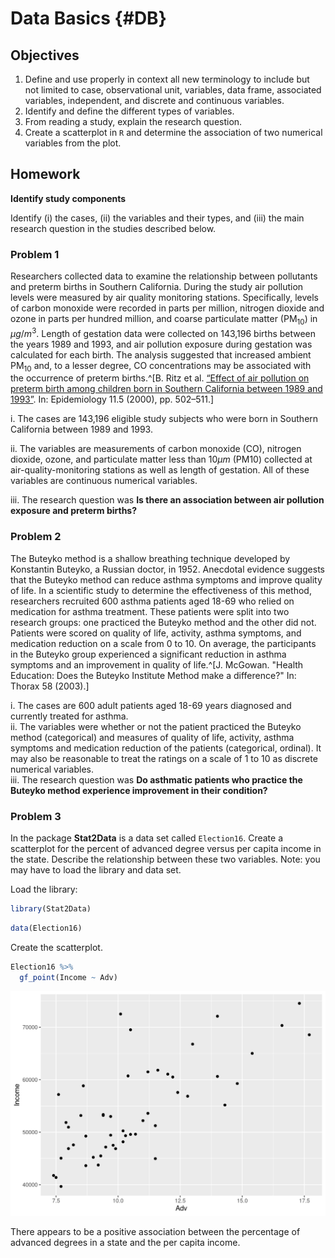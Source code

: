 # Data Basics {#DB}

## Objectives  

1) Define and use properly in context all new terminology to include but not limited to case, observational unit, variables, data frame, associated variables, independent, and discrete and continuous variables.   
2) Identify and define the different types of variables.  
3) From reading a study, explain the research question.  
4) Create a scatterplot in `R` and determine the association of two numerical variables from the plot.

## Homework    

**Identify study components** 

Identify (i) the cases, (ii) the variables and their types, and (iii) the main research question in the studies described below.

### Problem 1  

Researchers collected data to examine the relationship between pollutants and preterm births in Southern California. During the study air pollution levels were measured by air quality monitoring stations. Specifically, levels of carbon monoxide were recorded in parts per million, nitrogen dioxide and ozone in parts per hundred million, and coarse particulate matter (PM$_{10}$) in $\mu g/m^3$. Length of gestation data were collected on 143,196 births between the years 1989 and 1993, and air pollution exposure during gestation was calculated for each birth. The analysis suggested that increased ambient PM$_{10}$ and, to a lesser degree, CO concentrations may be associated with the occurrence of preterm births.^[B. Ritz et al. [“Effect of air pollution on preterm birth among children born in Southern California
between 1989 and 1993”](http://journals.lww.com/epidem/Abstract/2000/09000/Effect_of_Air_Pollution_on_Preterm_Birth_Among.4.aspx).  In:  Epidemiology 11.5 (2000), pp. 502–511.]


i. The cases are 143,196 eligible study subjects who were born in Southern California between 1989 and 1993.

ii. The variables are measurements of carbon monoxide (CO), nitrogen dioxide, ozone, and particulate matter less than 10$\mu m$ (PM10) collected at air-quality-monitoring stations as well as length of gestation. All of these variables are continuous numerical variables.  

iii. The research question was **Is there an association between air pollution exposure and preterm births?**  

### Problem 2 

The Buteyko method is a shallow breathing technique developed by Konstantin Buteyko, a Russian doctor, in 1952. Anecdotal evidence suggests that the Buteyko method can reduce asthma symptoms and improve quality of life. In a scientific study to determine the effectiveness of this method, researchers recruited 600 asthma patients aged 18-69 who relied on medication for asthma treatment. These patients were split into two research groups: one practiced the Buteyko method and the other did not. Patients were scored on quality of life, activity, asthma symptoms, and medication reduction on a scale from 0 to 10. On average, the participants in the Buteyko group experienced a significant reduction in asthma symptoms and an improvement in quality of life.^[J. McGowan. "Health Education: Does the Buteyko Institute Method make a difference?" In: Thorax 58 (2003).]


i. The cases are 600 adult patients aged 18-69 years diagnosed and currently treated for asthma.  
ii. The variables were whether or not the patient practiced the Buteyko method (categorical) and measures of quality of life, activity, asthma symptoms and medication reduction of the patients (categorical, ordinal). It may also be reasonable to treat the ratings on a scale of 1 to 10 as discrete numerical variables.  
iii. The research question was **Do asthmatic patients who practice the Buteyko method experience improvement in their condition?**


### Problem 3 

In the package **Stat2Data** is a data set called `Election16`. Create a scatterplot for the percent of advanced degree versus per capita income in the state. Describe the relationship between these two variables. Note: you may have to load the library and data set.

Load the library:  


```r
library(Stat2Data)
```


```r
data(Election16)
```


Create the scatterplot.


```r
Election16 %>%
  gf_point(Income ~ Adv)
```

<img src="02-Data-Basics-Solutions_files/figure-html/unnamed-chunk-3-1.png" width="672" />

There appears to be a positive association between the percentage of advanced degrees in a state and the per capita income. 
